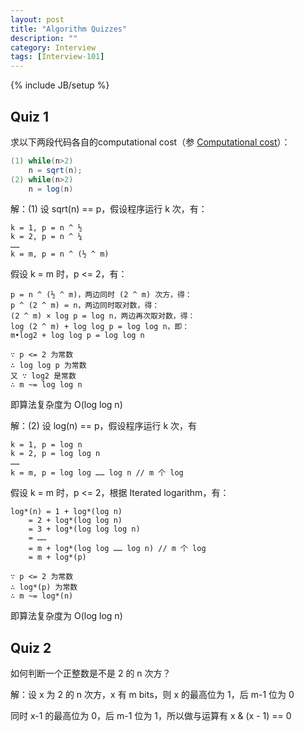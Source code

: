```yaml
---
layout: post
title: "Algorithm Quizzes"
description: ""
category: Interview
tags: [Interview-101]
---
```

{% include JB/setup %}

## Quiz 1

求以下两段代码各自的computational cost（参 [Computational cost](http://stackoverflow.com/questions/3127145/computational-cost)）：

```java
(1) while(n>2)
	n = sqrt(n); 
(2) while(n>2) 
	n = log(n)
```

解：(1) 设 sqrt(n) == p，假设程序运行 k 次，有：

```
k = 1, p = n ^ ½ 
k = 2, p = n ^ ¼ 
…… 
k = m, p = n ^ (½ ^ m)
```
 
假设 k = m 时，p <= 2，有：

```
p = n ^ (½ ^ m)，两边同时 (2 ^ m) 次方，得：
p ^ (2 ^ m) = n，两边同时取对数，得：
(2 ^ m) × log p = log n，两边再次取对数，得：
log (2 ^ m) + log log p = log log n，即：
m•log2 + log log p = log log n

∵ p <= 2 为常数
∴ log log p 为常数
又 ∵ log2 是常数
∴ m ~= log log n
```
	
即算法复杂度为 O(log log n)

解：(2) 设 log(n) == p，假设程序运行 k 次，有 

```
k = 1, p = log n 
k = 2, p = log log n 
…… 
k = m, p = log log …… log n // m 个 log
```

假设 k = m 时，p <= 2，根据 Iterated logarithm，有：

```
log*(n) = 1 + log*(log n)
	= 2 + log*(log log n)
	= 3 + log*(log log log n)
	= ……
	= m + log*(log log …… log n) // m 个 log
	= m + log*(p)

∵ p <= 2 为常数
∴ log*(p) 为常数
∴ m ~= log*(n)
```
	
即算法复杂度为 O(log log n)

## Quiz 2

如何判断一个正整数是不是 2 的 n 次方？

解：设 x 为 2 的 n 次方，x 有 m bits，则 x 的最高位为 1，后 m-1 位为 0

同时 x-1 的最高位为 0，后 m-1 位为 1，所以做与运算有 x & (x - 1) == 0



